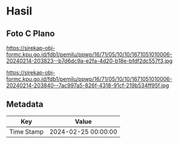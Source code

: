 # Hasil

## Foto C Plano

https://sirekap-obj-formc.kpu.go.id/fdb1/pemilu/ppwp/16/71/05/10/10/1671051010006-20240214-203823--b7d6dc9a-e2fa-4d20-b18e-bfdf2dc557f3.jpg

https://sirekap-obj-formc.kpu.go.id/fdb1/pemilu/ppwp/16/71/05/10/10/1671051010006-20240214-203840--7ac997a5-826f-4318-91cf-219b534ff95f.jpg


## Metadata

| Key        | Value               |
| ---------- | ------------------- |
| Time Stamp | 2024-02-25 00:00:00 |



